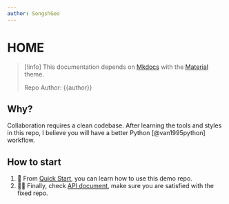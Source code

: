 ```yaml
---
author: SongshGeo
---
```

# HOME

> [!info]
> This documentation depends on [Mkdocs](https://www.mkdocs.org) with the [Material](https://squidfunk.github.io/mkdocs-material/) theme.
>
> Repo Author: {{author}}

## Why?

Collaboration requires a clean codebase. After learning the tools and styles in this repo, I believe you will have a better Python [@van1995python] workflow.

## How to start

1. 🙌 From [Quick Start](quick_start.md), you can learn how to use this demo repo.
2. 🧑‍💻 Finally, check [API document](api/index.md), make sure you are satisfied with the fixed repo.
